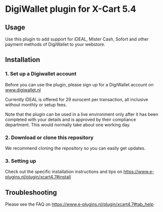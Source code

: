 # DigiWallet plugin for X-Cart 5.4   

## Usage
Use this plugin to add support for iDEAL, Mister Cash, Sofort and other payment methods of 
DigiWallet to your webstore. 

## Installation

### 1. Set up a Digiwallet account
Before you can use the plugin, please sign up for a DigiWallet account on www.digiwallet.nl

Currently iDEAL is offered for 29 eurocent per transaction, all inclusive without monthly or setup fees.

Note that the plugin can be used in a live environment only after it has been completed with your details and
is approved by their compliance department. This would normally take about one working day.

### 2. Download or clone this repository

We recommend cloning the repository so you can easily get updates. 

### 3. Setting up

Check out the specific installation instructions and tips on https://www.e-plugins.nl/plugin/xcart4.7#install

## Troubleshooting

Please see the FAQ on https://www.e-plugins.nl/plugin/xcart4.7#tab_help
